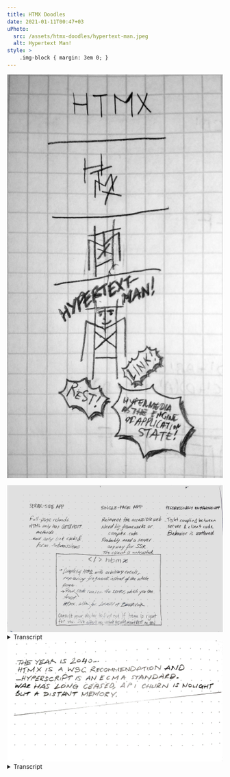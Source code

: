 ```yaml
---
title: HTMX Doodles
date: 2021-01-11T00:47+03
uPhoto:
  src: /assets/htmx-doodles/hypertext-man.jpeg
  alt: Hypertext Man!
style: >
	.img-block { margin: 3em 0; }
---
```


![Hypertext Man!](/assets/htmx-doodles/hypertext-man.jpeg)

<div class=img-block>
<img alt="On HTMX, see transcript" src=/assets/htmx-doodles/consult-your-doctor.jpeg>
<details><summary>Transcript</summary>

### Server-Side App

-	Full-page reloads
-	HTML only has GET and POST methods
-	...and only link clicks & form submissions

### Single-Page App

-	Reinvent the accessible web
-	Need big frameworks or complex code
-	Probably need a server anyway for SSR
-	The client is untrueted

### Progressively Enhanced App

-	Tight coupling between server & client code
-	Behavior is scattered

### htmx

-	Completing HTML with arbitrary events, replacing fragments instead of the whole page
-	Your code runs on the server, which you trust
-	htmx allows for **locality of behavior**

<small>Consult your doctor to find out if htmx s right for you. Side effects may include arguing about REST on HN.</small>

</details>
</div>

<div class=img-block>
<img alt="2040. See transcript" src=/assets/htmx-doodles/2040.jpeg>
<details><summary>Transcript</summary>

The year is 2040.

htmx is a W3C recommendation and _hyperscript is an ECMA standard.
War has long ceased, API churn is nought but a distant memory.
</details>
</div>
